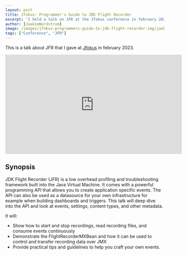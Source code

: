 ```yaml
---
layout: post
title: Jfokus: Programmer's Guide to JDK Flight Recorder
excerpt: 'I held a talk on JFR at the Jfokus conference in february 2023'
author: [JoakimNordstrom]
image: /images/jfokus-programmers-guide-to-jdk-flight-recorder-img/jaokim-at-jfokus.png
tags: ["Conference", "JFR"]
---
```


This is a talk about JFR that I gave at <a href="http://www.jfokus.se">Jfokus</a> in february 2023.


<iframe width="560" height="315" src="https://www.youtube.com/embed/2gTcZgiX7IE?si=9GlSO_ZaNsxSYxDA" title="YouTube video player" frameborder="0" allow="accelerometer; autoplay; clipboard-write; encrypted-media; gyroscope; picture-in-picture; web-share" allowfullscreen></iframe>

## Synopsis
JDK Flight Recorder (JFR) is a low overhead profiling and troubleshooting framework built into the Java Virtual Machine. It comes with a powerful programming API that allows you to create application specific events. The API can also be used as a datasource for your own infrastructure for example when building dashboards and triggers. This talk will deep dive into the API and look at events, settings, content types, and other metadata. 

It will:

* Show how to start and stop recordings, read recording files, and consume events continuously
* Demonstrate the FlightRecorderMXBean and how it can be used to control and transfer recording data over JMX
* Provide practical tips and guidelines to help you craft your own events.


